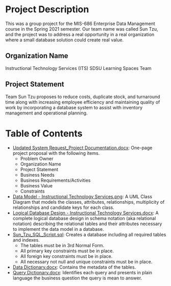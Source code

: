 # Project Description
This was a group project for the MIS-686 Enterprise Data Management course in the Spring 2021 semester. Our team name
was called Sun Tzu, and the project was to address a real opportunity in a real organization where a small database solution
could create real value.

## Organization Name
Instructional Technology Services (ITS) SDSU Learning Spaces Team

## Project Statement
Team Sun Tzu proposes to reduce costs, duplicate stock, and turnaround time along with increasing employee efficiency
and maintaining quality of work by incorporating a database system to assist with inventory management and operational
planning.

# Table of Contents
- [Updated System Request_Project Documentation.docx](https://github.com/ohkaaaaay/ITS_SDSU/blob/master/Updated%20System%20Request%20_%20Project%20Documentation.docx):
One-page project proposal with the following items.
  - Problem Owner
  - Organization Name
  - Project Statement
  - Business Needs
  - Business Requirements/Activities
  - Business Value
  - Constraints
- [Data Model - Instructional Technology Services.png](https://github.com/ohkaaaaay/ITS_SDSU/blob/master/Data%20Model%20-%20Instructional%20Technology%20Services.png):
 A UML Class Diagram that models the classes, attributes, relationships, multiplicity of relationships and candidate keys for each
 class.
- [Logical Database Design - Instructional Technology Services.docx](https://github.com/ohkaaaaay/ITS_SDSU/blob/master/Logical%20Database%20Design%20-%20Instructional%20Technology%20Services.docx):
A complete logical database design in schema notation (aka relational notation) describing the relational tables and their attributes
necessary to implement the data model in a database. 
- [Sun_Tzu_SQL_Script.sql](https://github.com/ohkaaaaay/ITS_SDSU/blob/master/Sun_Tzu_SQL_Script.sql): Creates a database including all required tables and indexes.
  - The tables must be in 3rd Normal Form.
  - All primary key constraints must be in place.
  - All foreign key constraints must be in place.
  - All necessary not null and unique constraints must be in place.
- [Data Dictionary.docx](https://github.com/ohkaaaaay/ITS_SDSU/blob/master/Data%20Dictionary.docx): Contains the metadata of the tables.
- [Query Dictionary.docx](https://github.com/ohkaaaaay/ITS_SDSU/blob/master/Query%20Dictionary.docx): Identifies each query and presents
in plain language the business question the query is mean to answer.
